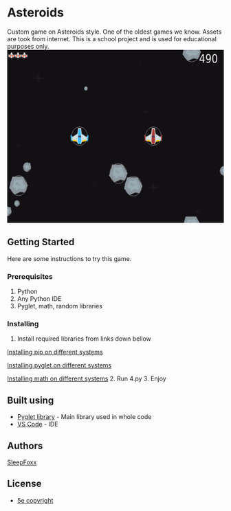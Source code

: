 # Asteroids 

Custom game on Asteroids style. One of the oldest games we know. Assets are took from internet. This is a school project and is used for educational purposes only. 
![ApplicationPreview](Assetss/preview.jpg)

## Getting Started
Here are some instructions to try this game.

### Prerequisites

1. Python 
2. Any Python IDE
3. Pyglet, math, random libraries 

### Installing 

1. Install required libraries from links down bellow

[Installing pip on different systems](https://pip.pypa.io/en/stable/installation/)

[Installing pyglet on different systems](https://pyglet.readthedocs.io/en/latest/programming_guide/installation.html)

[Installing math on different systems](https://www.codegrepper.com/code-examples/shell/how+to+install+math+module+in+python)
2. Run 4.py
3. Enjoy

## Built using

* [Pyglet library](https://pyglet.readthedocs.io) - Main library used in whole code
* [VS Code](https://code.visualstudio.com/) - IDE

## Authors 

[SleepFoxx](https://github.com/SleepFoxx)

## License

* [5e copyright](https://paypal.me/SleepFoxx)
